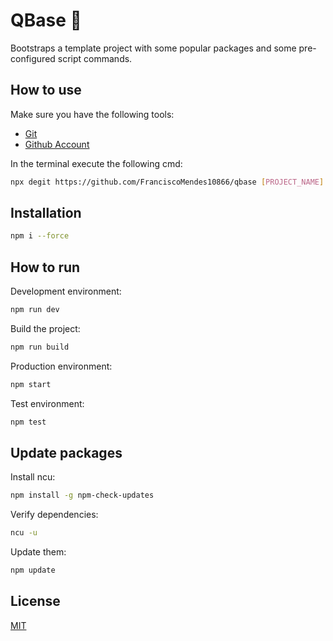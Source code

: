 # QBase 📯

Bootstraps a template project with some popular packages and some pre-configured script commands. 

## How to use

Make sure you have the following tools:

- [Git](https://git-scm.com/)
- [Github Account](https://github.com/)

In the terminal execute the following cmd:

```bash
npx degit https://github.com/FranciscoMendes10866/qbase [PROJECT_NAME]
```

## Installation

```bash
npm i --force
```

## How to run

Development environment:

```bash
npm run dev
```

Build the project:

```bash
npm run build
```

Production environment:

```bash
npm start
```

Test environment:

```bash
npm test
```

## Update packages

Install ncu:

```bash
npm install -g npm-check-updates
```

Verify dependencies:

```bash
ncu -u
```

Update them:

```bash
npm update
```
## License
[MIT](https://choosealicense.com/licenses/mit/)
